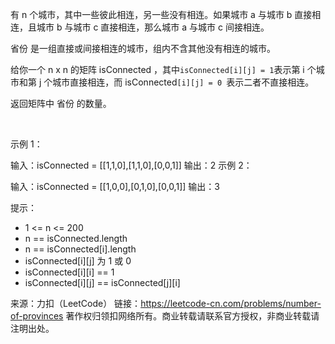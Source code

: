 有 n 个城市，其中一些彼此相连，另一些没有相连。如果城市 a 与城市 b 直接相连，且城市 b 与城市 c 直接相连，那么城市 a 与城市 c 间接相连。

省份 是一组直接或间接相连的城市，组内不含其他没有相连的城市。

给你一个 n x n 的矩阵 isConnected ，其中` isConnected[i][j] = 1 `表示第 i 个城市和第 j 个城市直接相连，而 isConnected`[i][j] = 0 `表示二者不直接相连。

返回矩阵中 省份 的数量。

 

示例 1：


输入：isConnected = [[1,1,0],[1,1,0],[0,0,1]]
输出：2
示例 2：


输入：isConnected = [[1,0,0],[0,1,0],[0,0,1]]
输出：3


提示：

- 1 <= n <= 200
- n == isConnected.length
- n == isConnected[i].length
- isConnected[i][j] 为 1 或 0
- isConnected[i][i] == 1
- isConnected[i][j] == isConnected[j][i]

来源：力扣（LeetCode）
链接：https://leetcode-cn.com/problems/number-of-provinces
著作权归领扣网络所有。商业转载请联系官方授权，非商业转载请注明出处。
